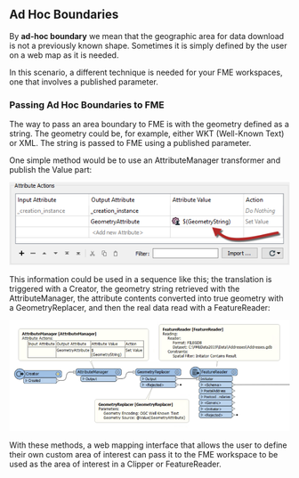 ## Ad Hoc Boundaries ##

By **ad-hoc boundary** we mean that the geographic area for data download is not a previously known shape. Sometimes it is simply defined by the user on a web map as it is needed.

In this scenario, a different technique is needed for your FME workspaces, one that involves a published parameter.

### Passing Ad Hoc Boundaries to FME ###

The way to pass an area boundary to FME is with the geometry defined as a string. The geometry could be, for example, either WKT (Well-Known Text) or XML. The string is passed to FME using a published parameter.

One simple method would be to use an AttributeManager transformer and publish the Value part:

![](./Images/Img5.028.AttributeManagerGeometryString.png)

This information could be used in a sequence like this; the translation is triggered with a Creator, the geometry string retrieved with the AttributeManager, the attribute contents converted into true geometry with a GeometryReplacer, and then the real data read with a FeatureReader:

![](./Images/Img5.029.GeometryStringUsedInWorkspace.png)

With these methods, a web mapping interface that allows the user to define their own custom area of interest can pass it to the FME workspace to be used as the area of interest in a Clipper or FeatureReader.
